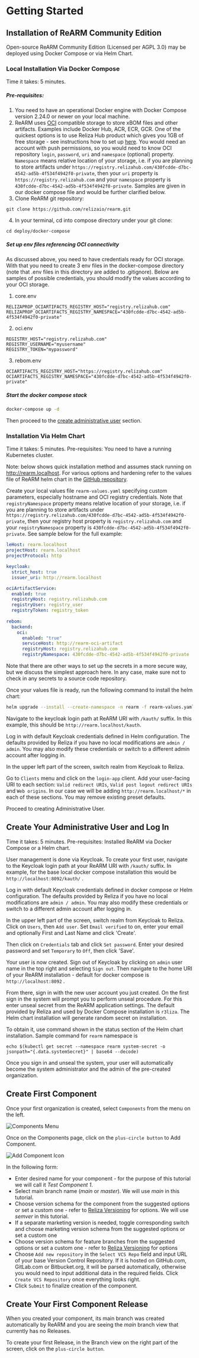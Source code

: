# Getting Started

## Installation of ReARM Community Edition
Open-source ReARM Community Edition (Licensed per AGPL 3.0) may be deployed using Docker Compose or via Helm Chart.

### Local Installation Via Docker Compose
Time it takes: 5 minutes.

##### Pre-requisites:
1. You need to have an operational Docker engine with Docker Compose version 2.24.0 or newer on your local machine.
2. ReARM uses [OCI](https://opencontainers.org/) compatible storage to store xBOM files and other artifacts. Examples include Docker Hub, ACR, ECR, GCR. One of the quickest options is to use Reliza Hub product which gives you 1GB of free storage - see instructions how to set up [here](https://docs.relizahub.com/registry/). You would need an account with push permissions, so you would need to know OCI repository `login`, `password`, `uri` and `namespace` (optional) property. `Namespace` means relative location of your storage, i.e. if you are planning to store artifacts under `https://registry.relizahub.com/430fcdde-d7bc-4542-ad5b-4f534f4942f0-private`, then your `uri` property is `https://registry.relizahub.com` and your `namespace` property is `430fcdde-d7bc-4542-ad5b-4f534f4942f0-private`. Samples are given in our docker compose file and would be further clarified below.
3. Clone ReARM git repository:
```
git clone https://github.com/relizaio/rearm.git
```
4. In your terminal, cd into compose directory under your git clone:
```
cd deploy/docker-compose
```

##### Set up env files referencing OCI connectivity
As discussed above, you need to have credentials ready for OCI storage. With that you need to create 3 env files in the docker-compose directory (note that .env files in this directory are added to .gitignore). Below are samples of possible credentials, you should modify the values according to your OCI storage.

1. core.env
```
RELIZAPROP_OCIARTIFACTS_REGISTRY_HOST="registry.relizahub.com"
RELIZAPROP_OCIARTIFACTS_REGISTRY_NAMESPACE="430fcdde-d7bc-4542-ad5b-4f534f4942f0-private"
```

2. oci.env
```
REGISTRY_HOST="registry.relizahub.com"
REGISTRY_USERNAME="myusername"
REGISTRY_TOKEN="mypassword"
```

3. rebom.env
```
OCIARTIFACTS_REGISTRY_HOST="https://registry.relizahub.com"
OCIARTIFACTS_REGISTRY_NAMESPACE="430fcdde-d7bc-4542-ad5b-4f534f4942f0-private"
```

##### Start the docker compose stack
```bash
docker-compose up -d
```

Then proceed to the [create administrative user](/get-started/#create-your-administrative-user-and-log-in) section.

### Installation Via Helm Chart
Time it takes: 5 minutes.
Pre-requisites: You need to have a running Kubernetes cluster.

Note: below shows quick installation method and assumes stack running on http://rearm.localhost. For various options and hardening refer to the values file of ReARM helm chart in the [GitHub repository](https://github.com/relizaio/rearm).

Create your local values file `rearm-values.yaml` specifying custom parameters, especially hostname and OCI registry credentials. Note that `registryNamespace` property means relative location of your storage, i.e. if you are planning to store artifacts under `https://registry.relizahub.com/430fcdde-d7bc-4542-ad5b-4f534f4942f0-private`, then your registry host property is `registry.relizahub.com` and your `registryNamespace` property is `430fcdde-d7bc-4542-ad5b-4f534f4942f0-private`. See sample below for the full example:

```yaml
leHost: rearm.localhost
projectHost: rearm.localhost
projectProtocol: http

keycloak:
  strict_host: true
  issuer_uri: http://rearm.localhost

ociArtifactService:
  enabled: true
  registryHost: registry.relizahub.com
  registryUser: registry_user
  registryToken: registry_token
  
rebom:
  backend:
    oci:
      enabled: "true"
      serviceHost: http://rearm-oci-artifact
      registryHost: registry.relizahub.com
      registryNamespace: 430fcdde-d7bc-4542-ad5b-4f534f4942f0-private
```

Note that there are other ways to set up the secrets in a more secure way, but we discuss the simplest approach here. In any case, make sure not to check in any secrets to a source code repository.

Once your values file is ready, run the following command to install the helm chart:

```bash
helm upgrade --install --create-namespace -n rearm -f rearm-values.yaml rearm oci://registry.relizahub.com/library/rearm
```

Navigate to the keycloak login path at ReARM URI with `/kauth/` suffix. In this example, this should be `http://rearm.localhost/kauth`.

Log in with default Keycloak credentials defined in Helm configuration. The defaults provided by Reliza if you have no local modifications are `admin / admin`. You may also modify these credentials or switch to a different admin account after logging in.

In the upper left part of the screen, switch realm from Keycloak to Reliza.

Go to `Clients` menu and click on the `login-app` client. Add your user-facing URI to each section: `Valid redirect URIs`, `Valid post logout redirect URIs` and `Web origins`. In our case we will be adding `http://rearm.localhost/*` in each of these sections. You may remove existing preset defaults.

Proceed to creating Administrative User.


## Create Your Administrative User and Log In
Time it takes: 5 minutes.
Pre-requisites: Installed ReARM via Docker Compose or a Helm chart.

User management is done via Keycloak. To create your first user, navigate to the Keycloak login path at your ReARM URI with `/kauth/` suffix. In example, for the base local docker compose installation this would be `http://localhost:8092/kauth/` .

Log in with default Keycloak credentials defined in docker compose or Helm configuration. The defaults provided by Reliza if you have no local modifications are `admin / admin`. You may also modify these credentials or switch to a different admin account after logging in.

In the upper left part of the screen, switch realm from Keycloak to Reliza. Click on `Users`, then `Add user`. Set `Email verified` to on, enter your email and optionally First and Last Name and click 'Create'.

Then click on `Credentials` tab and click `Set password`. Enter your desired password and set `Temporary` to `Off`, then click 'Save'.

Your user is now created. Sign out of Keycloak by clicking on `admin` user name in the top right and selecting `Sign out`. Then navigate to the home URI of your ReARM installation - default for docker compose is `http://localhost:8092` .

From there, sign in with the new user account you just created. On the first sign in the system will prompt you to perform unseal procedure. For this enter unseal secret from the ReARM application settings. The default provided by Reliza and used by Docker Compose installation is `r3liza`. The Helm chart installation will generate random secret on installation.

To obtain it, use command shown in the status section of the Helm chart installation. Sample command for `rearm` namespace is

```
echo $(kubectl get secret --namespace rearm system-secret -o jsonpath="{.data.systemSecret}" | base64 --decode)
```

Once you sign in and unseal the system, your user will automatically become the system administrator and the admin of the pre-created organization.

## Create First Component
Once your first organization is created, select `Components` from the menu on the left.

![Components Menu](./create-component-menu.png)

Once on the Components page, click on the `plus-circle button` to Add Component.

![Add Component Icon](./create-component-plus-circle.png)

In the following form:
- Enter desired name for your component - for the purpose of this tutorial we will call it *Test Component 1*.
- Select main branch name (*main* or *master*). We will use *main* in this tutorial.
- Choose version schema for the component from the suggested options or set a custom one - refer to [Reliza Versioning](https://github.com/relizaio/versioning) for options. We will use *semver* in this tutorial.
- If a separate marketing version is needed, toggle corresponding switch and choose marketing version schema from the suggested options or set a custom one
- Choose version schema for feature branches from the suggested options or set a custom one - refer to [Reliza Versioning](https://github.com/relizaio/versioning) for options
- Choose `Add new repository` in the `Select VCS Repo` field and input URL of your base Version Control Repository. If it is hosted on GitHub.com, GitLab.com or Bitbucket.org, it will be parsed automatically, otherwise you would need to input additional data in the required fields. Click `Create VCS Repository` once everything looks right.
- Click `Submit` to finalize creation of the component.

## Create Your First Component Release
When you created your component, its main branch was created automatically by ReARM and you are seeing the *main* branch view that currently has no Releases.

To create your first Release, in the Branch view on the right part of the screen, click on the `plus-circle button`.